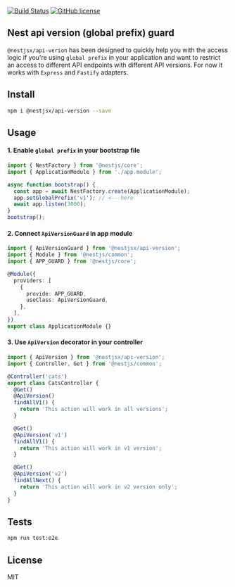 [![Build Status](https://travis-ci.org/zMotivat0r/nest-api-version.svg?branch=master)](https://travis-ci.org/zMotivat0r/nest-api-version)
[![GitHub license](https://img.shields.io/github/license/zMotivat0r/nest-api-version.svg)](https://github.com/zMotivat0r/nest-api-version/blob/master/LICENSE)

## Nest api version (global prefix) guard

`@nestjsx/api-verion` has been designed to quickly help you with the access logic if you're using `global prefix` in your application and want to restrict an access to different API endpoints with different API versions. For now it works with `Express` and `Fastify` adapters.

## Install

```bash
npm i @nestjsx/api-version --save
```

## Usage

#### 1. Enable `global prefix` in your bootstrap file

```typescript
import { NestFactory } from '@nestjs/core';
import { ApplicationModule } from './app.module';

async function bootstrap() {
  const app = await NestFactory.create(ApplicationModule);
  app.setGlobalPrefix('v1'); // <-- here
  await app.listen(3000);
}
bootstrap();
```

#### 2. Connect `ApiVersionGuard` in app module

```typescript
import { ApiVersionGuard } from '@nestjsx/api-version';
import { Module } from '@nestjs/common';
import { APP_GUARD } from '@nestjs/core';

@Module({
  providers: [
    {
      provide: APP_GUARD,
      useClass: ApiVersionGuard,
    },
  ],
})
export class ApplicationModule {}
```

#### 3. Use `ApiVersion` decorator in your controller

```typescript
import { ApiVersion } from '@nestjsx/api-version';
import { Controller, Get } from '@nestjs/common';

@Controller('cats')
export class CatsController {
  @Get()
  @ApiVersion()
  findAllV1() {
    return 'This action will work in all versions';
  }

  @Get()
  @ApiVersion('v1')
  findAllV1() {
    return 'This action will work in v1 version';
  }

  @Get()
  @ApiVersion('v2')
  findAllNext() {
    return 'This action will work in v2 version only';
  }
}
```

## Tests

```bash
npm run test:e2e
```

## License

MIT
